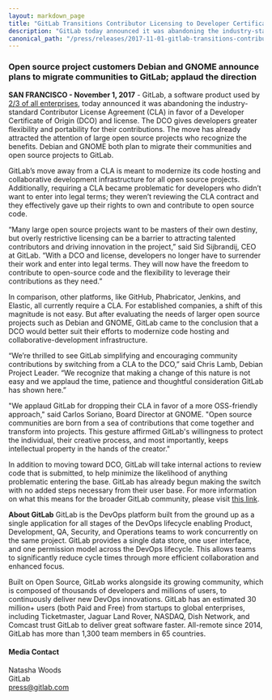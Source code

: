 ```yaml
---
layout: markdown_page
title: "GitLab Transitions Contributor Licensing to Developer Certificate of Origin to Better Support Open Source Projects; Empower Contributors"
description: "GitLab today announced it was abandoning the industry-standard Contributor License Agreement in favor of a Developer Certificate of Origin (DCO) and license"
canonical_path: "/press/releases/2017-11-01-gitlab-transitions-contributor-license.html"
---
```


### Open source project customers Debian and GNOME announce plans to migrate communities to GitLab; applaud the direction

**SAN FRANCISCO - November 1, 2017** - GitLab, a software product used by [2/3 of all enterprises](/why-gitlab/), today announced it was abandoning the industry-standard Contributor License Agreement (CLA) in favor of a Developer Certificate of Origin (DCO) and license. The DCO gives developers greater flexibility and portability for their contributions. The move has already attracted the attention of large open source projects who recognize the benefits. Debian and GNOME both plan to migrate their communities and open source projects to GitLab.

GitLab’s move away from a CLA is meant to modernize its code hosting and collaborative development infrastructure for all open source projects. Additionally, requiring a CLA became problematic for developers who didn’t want to enter into legal terms; they weren’t reviewing the CLA contract and they effectively gave up their rights to own and contribute to open source code.

“Many large open source projects want to be masters of their own destiny, but overly restrictive licensing can be a barrier to attracting talented contributors and driving innovation in the project,” said Sid Sijbrandij, CEO at GitLab. “With a DCO and license, developers no longer have to surrender their work and enter into legal terms. They will now have the freedom to contribute to open-source code and the flexibility to leverage their contributions as they need.”

In comparison, other platforms, like GitHub, Phabricator, Jenkins, and Elastic, all currently require a CLA. For established companies, a shift of this magnitude is not easy. But after evaluating the needs of larger open source projects such as Debian and GNOME, GitLab came to the conclusion that a DCO would better suit their efforts to modernize code hosting and collaborative-development infrastructure.

“We’re thrilled to see GitLab simplifying and encouraging community contributions by switching from a CLA to the DCO,” said Chris Lamb, Debian Project Leader. “We recognize that making a change of this nature is not easy and we applaud the time, patience and thoughtful consideration GitLab has shown here.”

 "We applaud GitLab for dropping their CLA in favor of a more OSS-friendly approach," said Carlos Soriano, Board Director at GNOME. "Open source communities are born from a sea of contributions that come together and transform into projects. This gesture affirmed GitLab's willingness to protect the individual, their creative process, and most importantly, keeps intellectual property in the hands of the creator."

In addition to moving toward DCO, GitLab will take internal actions to review code that is submitted, to help minimize the likelihood of anything problematic entering the base. GitLab has already begun making the switch with no added steps necessary from their user base. For more information on what this means for the broader GitLab community, please visit [this link](/blog/2017/11/01/gitlab-switches-to-dco-license/).

**About GitLab**
GitLab is the DevOps platform built from the ground up as a single application for all stages of the DevOps lifecycle enabling Product, Development, QA, Security, and Operations teams to work concurrently on the same project. GitLab provides a single data store, one user interface, and one permission model across the DevOps lifecycle. This allows teams to significantly reduce cycle times through more efficient collaboration and enhanced focus.

Built on Open Source, GitLab works alongside its growing community, which is composed of thousands of developers and millions of users, to continuously deliver new DevOps innovations. GitLab has an estimated 30 million+ users (both Paid and Free) from startups to global enterprises, including Ticketmaster, Jaguar Land Rover, NASDAQ, Dish Network, and Comcast trust GitLab to deliver great software faster. All-remote since 2014, GitLab has more than 1,300 team members in 65 countries.


#### Media Contact
Natasha Woods
<br> 
GitLab
<br> 
press@gitlab.com
